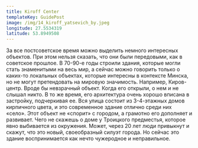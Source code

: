 ```yaml
---
title: Kiroff Center
templateKey: GuidePost
image: /img/14_kiroff_yatsevich_by.jpeg
longitude: 27.5534319
latitude: 53.8949508
---
```

За все постсоветское время можно выделить немного интересных объектов. При этом нельзя сказать, что они были передовыми, как в советское прошлое. В 70-90-е годы строили здания, которые могли стать знаменитыми на весь мир, а сейчас можно говорить только о каких-то локальных объектах, которые интересны в контексте Минска, но не могут претендовать на мировую значимость. Например, Киров-центр. Вроде бы невзрачный объект. Когда его открыли, о нем и не слышал никто. В то же время, его архитектура очень хорошо вписана в застройку, подчеркивая ее. Вся улица состоит из 3-4-этажных домов кирпичного цвета, и это современное здание отлично среди них «село». Этот объект не «спорит» с городом, а грамотно его дополняет и развивает. Чего не скажешь о доме у Троицкого предместья, которое явно выбивается из окружения. Может, через 20 лет люди привыкнут и скажут, что это новый, своеобразный силуэт города. Но сейчас это здание воспринимается как нечто чужеродное и неправильное.
